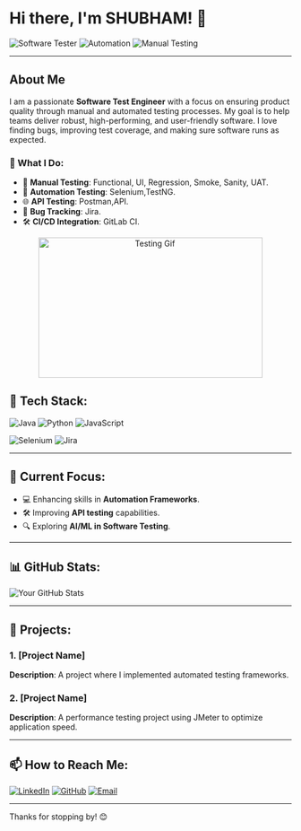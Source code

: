 
# Hi there, I'm SHUBHAM! 👋

![Software Tester](https://img.shields.io/badge/Software%20Tester-QA%20Enthusiast-blue) ![Automation](https://img.shields.io/badge/Test%20Automation-Selenium%20%7C%20-green) ![Manual Testing](https://img.shields.io/badge/Manual%20Testing-Functional%20%7C%20Regression%20%7C%20UAT-orange)

---

## About Me

I am a passionate **Software Test Engineer** with a focus on ensuring product quality through manual and automated testing processes. My goal is to help teams deliver robust, high-performing, and user-friendly software. I love finding bugs, improving test coverage, and making sure software runs as expected.

### 🚀 What I Do:

- 🧪 **Manual Testing**: Functional, UI, Regression, Smoke, Sanity, UAT.
- 🤖 **Automation Testing**: Selenium,TestNG.
- 🌐 **API Testing**: Postman,API.
- 🐛 **Bug Tracking**: Jira.
- 🛠 **CI/CD Integration**: GitLab CI.

<p align="center">
  <img src="https://media.giphy.com/media/f3iwJFOVOwuy7K6FFw/giphy.gif" width="400" height="250" alt="Testing Gif">
</p>

## 🔧 Tech Stack:

![Java](https://img.shields.io/badge/Java-ED8B00?style=for-the-badge&logo=java&logoColor=white)
![Python](https://img.shields.io/badge/Python-3776AB?style=for-the-badge&logo=python&logoColor=white)
![JavaScript](https://img.shields.io/badge/JavaScript-323330?style=for-the-badge&logo=javascript&logoColor=F7DF1E)

![Selenium](https://img.shields.io/badge/Selenium-43B02A?style=for-the-badge&logo=selenium&logoColor=white)
![Jira](https://img.shields.io/badge/Jira-0052CC?style=for-the-badge&logo=jira&logoColor=white)

---

## 🌱 Current Focus:

- 💻 Enhancing skills in **Automation Frameworks**.
- 🛠 Improving **API testing** capabilities.
- 🔍 Exploring **AI/ML in Software Testing**.

---

## 📊 GitHub Stats:

![Your GitHub Stats](https://github-readme-stats.vercel.app/api?username=yourusername&show_icons=true&theme=radical)

---

## 🚀 Projects:

### 1. [Project Name]
**Description**: A project where I implemented automated testing frameworks.

### 2. [Project Name]
**Description**: A performance testing project using JMeter to optimize application speed.

---

## 📫 How to Reach Me:

[![LinkedIn](https://img.shields.io/badge/LinkedIn-0077B5?style=for-the-badge&logo=linkedin&logoColor=white)](https://www.linkedin.com/in/your-profile)
[![GitHub](https://img.shields.io/badge/GitHub-100000?style=for-the-badge&logo=github&logoColor=white)](https://github.com/yourusername)
[![Email](https://img.shields.io/badge/Email-D14836?style=for-the-badge&logo=gmail&logoColor=white)](mailto:your-email@gmail.com)

---

Thanks for stopping by! 😊
